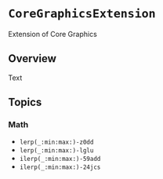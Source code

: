 # ``CoreGraphicsExtension``

Extension of Core Graphics

## Overview

<!--@START_MENU_TOKEN@-->Text<!--@END_MENU_TOKEN@-->

## Topics

### Math

- ``lerp(_:min:max:)-z0dd``
- ``lerp(_:min:max:)-lglu``
- ``ilerp(_:min:max:)-59add``
- ``ilerp(_:min:max:)-24jcs``
